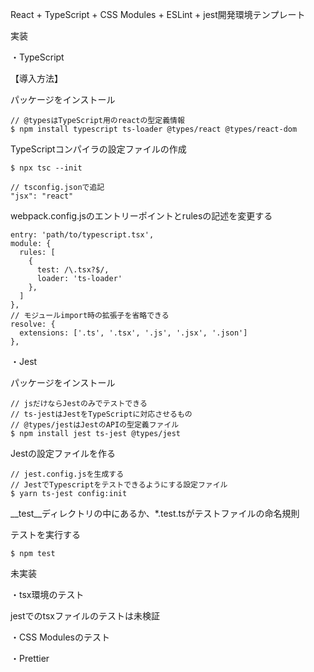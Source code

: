 React + TypeScript + CSS Modules + ESLint + jest開発環境テンプレート

実装

・TypeScript

【導入方法】

パッケージをインストール
```
// @typesはTypeScript用のreactの型定義情報
$ npm install typescript ts-loader @types/react @types/react-dom
```

TypeScriptコンパイラの設定ファイルの作成
```
$ npx tsc --init

// tsconfig.jsonで追記
"jsx": "react"
```

webpack.config.jsのエントリーポイントとrulesの記述を変更する

```
entry: 'path/to/typescript.tsx',
module: {
  rules: [
    {
      test: /\.tsx?$/,
      loader: 'ts-loader'
    },
  ]
},
// モジュールimport時の拡張子を省略できる
resolve: {
  extensions: ['.ts', '.tsx', '.js', '.jsx', '.json']
},
```

・Jest

パッケージをインストール
```
// jsだけならJestのみでテストできる
// ts-jestはJestをTypeScriptに対応させるもの
// @types/jestはJestのAPIの型定義ファイル
$ npm install jest ts-jest @types/jest
```

Jestの設定ファイルを作る
```
// jest.config.jsを生成する
// JestでTypescriptをテストできるようにする設定ファイル
$ yarn ts-jest config:init
```

__test__ディレクトリの中にあるか、*.test.tsがテストファイルの命名規則

テストを実行する
```
$ npm test
```


未実装

・tsx環境のテスト

jestでのtsxファイルのテストは未検証

・CSS Modulesのテスト

・Prettier
